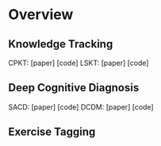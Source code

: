 # Overview



## Knowledge Tracking

CPKT:                              [paper] [code]  LSKT:                              [paper] [code]



## Deep Cognitive Diagnosis

SACD:                              [paper] [code]
DCDM:                              [paper] [code]




## Exercise Tagging
